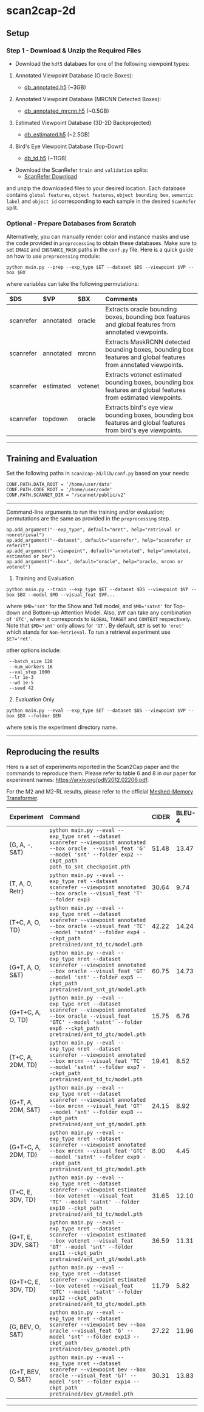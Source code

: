# scan2cap-2d

## Setup

### Step 1 - Download & Unzip the Required Files
* Download the `hdf5` databaes for one of the following viewpoint types:

1. Annotated Viewpoint Database (Oracle Boxes):
    * [db_annotated.h5](https://mega.nz/file/eIR2CToR#795fMBvYjL9bOu4KaF5egbEn8UctsOtvrw-Rt1a5QUI) (~3GB)
    
2. Annotated Viewpoint Database (MRCNN Detected Boxes):
    * [db_annotated_mrcnn.h5](https://mega.nz/file/KcAW3J6R#r6HYeDbsa3_oWyvc3t3W4Z-xKvJ4r66i8nhYOIqLNXw) (~0.5GB)

3. Estimated Viewpoint Database (3D-2D Backprojected)
    * [db_estimated.h5](https://mega.nz/file/fdYEVTwa#tvoAc2bBreaqU2i4rHeLvk7Ywzltaj6XzXTWP9wbJj0) (~2.5GB)

4. Bird's Eye Viewpoint Database (Top-Down)
    * [db_td.h5](https://mega.nz/file/SIB2QTSA#z0uEWi8vZpik6O-13vSSUJoSWVzUlRtfOWI4p2C11D4) (~11GB)

* Download the ScanRefer `train` and `validation` splits:
    * [ScanRefer Download](https://github.com/daveredrum/ScanRefer#dataset)



and unzip the downloaded files to your desired location.
Each database contains `global features`, `object features`, `object bounding box`, `semantic label` and `object id` corresponding to each sample in the desired `ScanRefer` split. 

### Optional - Prepare Databases from Scratch
Alternatively, you can manually render color and instance masks and use the code provided in `preprocessing` to obtain these databases. Make sure to set `IMAGE` and `INSTANCE_MASK` paths in the `conf.py` file. Here is a quick guide on how to use `preprocessing` module:

```
python main.py --prep --exp_type $ET --dataset $DS --viewpoint $VP --box $BX
```
where variables can take the following permutations:

| $DS           | $VP  |  $BX  | Comments
|:-----| :-----| :-----|:-----|
| scanrefer | annotated| oracle | Extracts oracle bounding boxes, bounding box features and global features from annotated viewpoints.
| scanrefer | annotated| mrcnn | Extracts MaskRCNN detected bounding boxes, bounding box features and global features from annotated viewpoints. 
| scanrefer | estimated| votenet | Extracts votenet estimated bounding boxes, bounding box features and global features from estimated viewpoints. 
| scanrefer | topdown | oracle | Extracts bird's eye view bounding boxes, bounding box features and global features from bird's eye viewpoints. 
---

## Training and Evaluation
Set the following paths in `scan2cap-2d/lib/conf.py` based on your needs:

```
CONF.PATH.DATA_ROOT = '/home/user/data'
CONF.PATH.CODE_ROOT = '/home/user/code'
CONF.PATH.SCANNET_DIR = "/scannet/public/v2"
```
---
Command-line arguments to run the training and/or evaluation; permutations are the same as provided in the `preprocessing` step.

    ap.add_argument("--exp_type", default="nret", help="retrieval or nonretrieval")
    ap.add_argument("--dataset", default="scanrefer", help="scanrefer or referit")
    ap.add_argument("--viewpoint", default="annotated", help="annotated, estimated or bev")
    ap.add_argument("--box", default="oracle", help="oracle, mrcnn or votenet")

1. Training and Evaluation
```
python main.py --train --exp_type $ET --dataset $DS --viewpoint $VP --box $BX --model $MD --visual_feat $VF...
```

where `$MD='snt'` for the Show and Tell model, and `$MD='satnt'` for Top-down and Bottom-up Attention Model. Also, `$VF` can take any combination of `'GTC'`, where it corresponds to `GLOBAL`, `TARGET` and `CONTEXT` respectively. Note that `$MD='snt'` only allows for `'GT'`. By default, `$ET` is set to `'nret'` which stands for `Non-Retrieval`. To run a retrieval experiment use `$ET='ret'`. 

other options include:
```
 --batch_size 128 
 --num_workers 16 
 --val_step 1000    
 --lr 1e-3
 --wd 1e-5
 --seed 42
```

2. Evaluation Only
```
python main.py --eval --exp_type $ET --dataset $DS --viewpoint $VP --box $BX --folder $EN
```
where `$EN` is the experiment directory name.

---
## Reproducing the results
Here is a set of experiments reported in the Scan2Cap paper and the commands to reproduce them. Please refer to table 6 and 8 in our paper for experiment names:
https://arxiv.org/pdf/2012.02206.pdf.

For the M2 and M2-RL results, please refer to the official [Meshed-Memory Transformer](https://github.com/aimagelab/meshed-memory-transformer).

| Experiment           | Command | CIDER | BLEU-4 | METEOR | ROUGLE-L
|:----------------| :-----| :------| :------| :------| :------|
| {G, A, -, S&T} | ``python main.py --eval --exp_type nret --dataset scanrefer --viewpoint annotated --box oracle  --visual_feat 'G' --model 'snt' --folder exp2 --ckpt_path path_to_snt_checkpoint.pth`` | 51.48 | 13.47 | 20.31 | 46.81 | 
| {T, A, O, Retr} | ``python main.py --eval --exp_type ret --dataset scanrefer --viewpoint annotated --box oracle --visual_feat 'T' --folder exp3`` | 30.64 | 9.74 | 18.93 | 41.26 | 
| {T+C, A, O, TD} | ``python main.py --eval --exp_type nret --dataset scanrefer --viewpoint annotated --box oracle --visual_feat 'TC' --model 'satnt' --folder exp4 --ckpt_path pretrained/ant_td_tc/model.pth`` | 42.22 | 14.24 | 20.02 | 48.51 | 
| {G+T, A, O, S&T} | ``python main.py --eval --exp_type nret --dataset scanrefer --viewpoint annotated --box oracle --visual_feat 'GT' --model 'snt' --folder exp5 --ckpt_path pretrained/ant_snt_gt/model.pth`` | 60.75 | 14.73 | 21.19 | 47.80 | 
| {G+T+C, A, O, TD} | ``python main.py --eval --exp_type nret --dataset scanrefer --viewpoint annotated --box oracle --visual_feat 'GTC' --model 'satnt' --folder exp6 --ckpt_path pretrained/ant_td_gtc/model.pth`` | 15.75 | 6.76 | 16.09 | 38.98 | 
| {T+C, A, 2DM, TD} | ``python main.py --eval --exp_type nret --dataset scanrefer --viewpoint annotated --box mrcnn --visual_feat 'TC' --model 'satnt' --folder exp7 --ckpt_path pretrained/ant_td_tc/model.pth`` | 19.41 | 8.52 | 15.93 | 38.47 | 
| {G+T, A, 2DM, S&T} | ``python main.py --eval --exp_type nret --dataset scanrefer --viewpoint annotated --box mrcnn --visual_feat 'GT' --model 'snt' --folder exp8 --ckpt_path pretrained/ant_snt_gt/model.pth`` | 24.15 | 8.92 | 16.61 | 37.46 | 
| {G+T+C, A, 2DM, TD} | ``python main.py --eval --exp_type nret --dataset scanrefer --viewpoint annotated --box mrcnn --visual_feat 'GTC' --model 'satnt' --folder exp9 --ckpt_path pretrained/ant_td_gtc/model.pth`` | 8.00 | 4.45 | 13.59 | 31.74 | 
| {T+C, E, 3DV, TD} | ``python main.py --eval --exp_type nret --dataset scanrefer --viewpoint estimated --box votenet --visual_feat 'TC' --model 'satnt' --folder exp10 --ckpt_path pretrained/ant_td_tc/model.pth`` | 31.65 | 12.10 | 18.65 | 45.31 | 
| {G+T, E, 3DV, S&T} | ``python main.py --eval --exp_type nret --dataset scanrefer --viewpoint estimated --box votenet --visual_feat 'GT' --model 'snt' --folder exp11 --ckpt_path pretrained/ant_snt_gt/model.pth`` | 36.59 |11.31 | 18.83| 42.54 | 
| {G+T+C, E, 3DV, TD} | ``python main.py --eval --exp_type nret --dataset scanrefer --viewpoint estimated --box votenet --visual_feat 'GTC' --model 'satnt' --folder exp12 --ckpt_path pretrained/ant_td_gtc/model.pth`` | 11.79 | 5.82 | 15.14 | 36.45 |
| {G, BEV, O, S&T} | ``python main.py --eval --exp_type nret --dataset scanrefer --viewpoint bev --box oracle --visual_feat 'G' --model 'snt' --folder exp13 --ckpt_path pretrained/bev_g/model.pth`` | 27.22 | 11.96 | 18.66 | 46.71 | 
| {G+T, BEV, O, S&T} | ``python main.py --eval --exp_type nret --dataset scanrefer --viewpoint bev --box oracle --visual_feat 'GT' --model 'snt' --folder exp14 --ckpt_path pretrained/bev_gt/model.pth`` | 30.31 | 13.83 | 48.07 | 19.32 | 
---